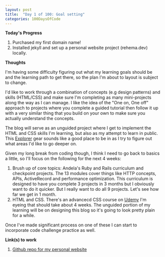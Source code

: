 ```yaml
---
layout: post
title:  "Day 1 of 100: Goal setting"
categories: 100DaysOfCode
---
```


**Today's Progress**
1. Purchased my first domain name!
2. Installed jekyll and set up a personal website project (rehema.dev) locally.


**Thoughts**

I'm having some difficulty figuring out what my learning goals should be and the learning path to get there, so the plan I'm about to layout is subject to change.

I'd like to work through a combination of concepts (e.g design patterns) and skills (HTML/CSS) and make sure I'm completing as many mini-projects along the way as I can manage. I like the idea of the "One on, One off" approach to projects where you complete a guided tutorial then follow it up with a very similar thing that you build on your own to make sure you actually understand the concepts.

The blog will serve as an unguided project where I get to implement the HTML and CSS skills I'm learning, but also as my attempt to learn in public. This [Explorer](https://www.swyx.io/learning-gears/) gear sounds like a good place to be in as I try to figure out what areas I'd like to go deeper on.

Given my long break from coding though, I think I need to go back to basics a little, so I'll focus on the following for the next 4 weeks:
1. Brush up of core topics: Andela's Ruby and Rails curriculum and checkpoint projects. The 13 modules cover things like HTTP concepts, APIs, ActiveRecord and performance optimization. This curriculum is designed to have you complete 3 projects in 3 months but I obviously want to do it quicker. But I really want to do all 9 projects. Let's see how far we get in 1 month.
2. HTML and CSS. There's an advancecd CSS course on [Udemy](https://www.udemy.com/course/advanced-css-and-sass/) I'm eyeing that should take about 4 weeks. The unguided portion of my learning will be on designing this blog so it's going to look pretty plain for a while.

Once I've made significant process on one of these I can start to incorporate code challenge practice as well.


**Link(s) to work**
1. [Github repo for my personal website](https://github.com/remyroo/rehema.dev)
